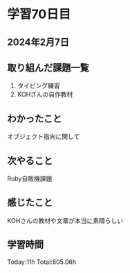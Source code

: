 # 学習70日目
## 2024年2月7日
## 取り組んだ課題一覧
1. タイピング練習
5. KOHさんの自作教材
## わかったこと
オブジェクト指向に関して
## 次やること
Ruby自販機課題
## 感じたこと
KOHさんの教材や文章が本当に素晴らしい
## 学習時間
 Today:11h
 Total:805.06h
